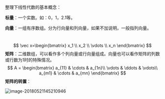整理下线性代数的基本概念：



**标量**：一个实数。如：0，1，2.1等。



**向量**：一组有序数组。分为行向量和列向量，如果不加说明，一般指列向量。

​	
$$
\vec x=\begin{bmatrix} x_1   \\  
                            x_2   \\ 
                            \vdots  \\ 
                            x_n 
                \end{bmatrix}
$$
**矩阵**：二维数组，可以看作多个列向量或行向量组成。向量也可以看作矩阵的列数或行数为1时的特殊情况。
$$
A = \begin{bmatrix}
 a_{11} & \cdots & a_{1n}\\ 
 \vdots & \ddots & \vdots\\ 
 a_{m1} & \cdots & a_{mn}
 \end{bmatrix}
$$
**矩阵的转置**：

![image-20180521145210946](https://ws3.sinaimg.cn/large/006tKfTcgy1friyy67cgzj30k006kwf1.jpg)

